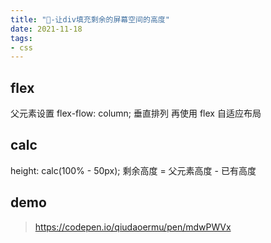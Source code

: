 ```yaml
---
title: "🌈-让div填充剩余的屏幕空间的高度"
date: 2021-11-18
tags: 
- css
---
```

## flex 
父元素设置 flex-flow: column; 垂直排列
再使用 flex 自适应布局
## calc
 height: calc(100% - 50px);
剩余高度 = 父元素高度 - 已有高度

## demo
>https://codepen.io/qiudaoermu/pen/mdwPWVx
